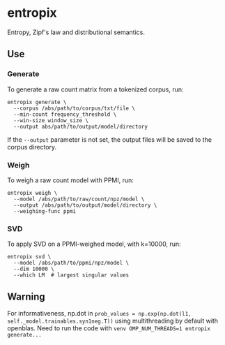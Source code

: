 # entropix
Entropy, Zipf's law and distributional semantics.

## Use

### Generate
To generate a raw count matrix from a tokenized corpus, run:
```
entropix generate \
  --corpus /abs/path/to/corpus/txt/file \
  --min-count frequency_threshold \
  --win-size window_size \
  --output abs/path/to/output/model/directory
```

If the `--output` parameter is not set, the output files will be saved to the corpus directory.

### Weigh
To weigh a raw count model with PPMI, run:
```
entropix weigh \
  --model /abs/path/to/raw/count/npz/model \
  --output /abs/path/to/output/model/directory \
  --weighing-func ppmi
```

### SVD
To apply SVD on a PPMI-weighed model, with k=10000, run:
```
entropix svd \
  --model /abs/path/to/ppmi/npz/model \
  --dim 10000 \
  --which LM  # largest singular values
```

## Warning
For informativeness, np.dot in `prob_values = np.exp(np.dot(l1, self._model.trainables.syn1neg.T))` using multithreading by default with openblas. Need to run the code with `venv OMP_NUM_THREADS=1 entropix generate...`

